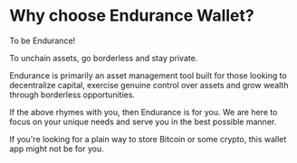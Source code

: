 # Why choose Endurance Wallet?

To be Endurance!

To unchain assets, go borderless and stay private.

Endurance is primarily an asset management tool built for those looking to decentralize capital, exercise genuine control over assets and grow wealth through borderless opportunities.

If the above rhymes with you, then Endurance is for you. We are here to focus on your unique needs and serve you in the best possible manner.

If you're looking for a plain way to store Bitcoin or some crypto, this wallet app might not be for you.
